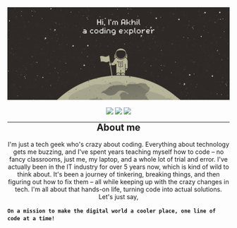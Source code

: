 <img src="https://github.com/Akhil-Selukar/Akhil-Selukar/blob/master/images/main.png"/>

<p align="center">
 <img src="https://badges.pufler.dev/years/Akhil-Selukar"/>
 <img src="https://badges.pufler.dev/repos/Akhil-Selukar"/>
 <img src="https://badges.pufler.dev/commits/monthly/Akhil-Selukar" />
</p>
<hr>

<h2 align="center" style="margin-top:-15px">About me</h2>
<p align="center">
I'm just a tech geek who's crazy about coding. Everything about technology gets me buzzing, and I've spent years teaching myself how to code – no fancy classrooms, just me, my laptop, and a whole lot of trial and error. I've actually been in the IT industry for over 5 years now, which is kind of wild to think about. It's been a journey of tinkering, breaking things, and then figuring out how to fix them – all while keeping up with the crazy changes in tech. I'm all about that hands-on life, turning code into actual solutions. Let's just say,</br>

**`On a mission to make the digital world a cooler place, one line of code at a time!`**
</p>


<!--
**Akhil-Selukar/Akhil-Selukar** is a ✨ _special_ ✨ repository because its `README.md` (this file) appears on your GitHub profile.

Here are some ideas to get you started:

- 🔭 I’m currently working on ...
- 🌱 I’m currently learning ...
- 👯 I’m looking to collaborate on ...
- 🤔 I’m looking for help with ...
- 💬 Ask me about ...
- 📫 How to reach me: ...
- 😄 Pronouns: ...
- ⚡ Fun fact: ...
-->

